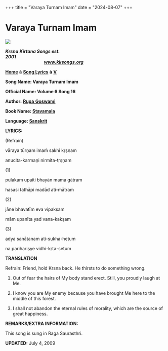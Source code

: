 +++
title = "Varaya Turnam Imam"
date = "2024-08-07"
+++

# Varaya Turnam Imam
**[![](http://kksongs.org/image_files/image002.jpg)](http://kksongs.org/)**

**_Krsna_** **_Kirtana Songs est. 2001_**                                                                                                                                                      **_www.kksongs.org_**

**[Home](http://kksongs.org/)** **à** **[Song Lyrics](http://kksongs.org/lyrics.html)** **à** **[V](http://kksongs.org/songs/song_v.html)**

**Song Name: Varaya Turnam Imam**

**Official Name: Volume 6 Song 16**

**Author:** [**Rupa** **Goswami**](http://kksongs.org/authors/list/rupa.html)

**Book Name: [Stavamala](http://kksongs.org/authors/stavamala.html)**

**Language: [Sanskrit](http://kksongs.org/language/list/sanskrit.html)**

**LYRICS:**

(Refrain)

vāraya tūrṇam imaḿ sakhi kṛṣṇam

anucita-karmaṇi nirmita-tṛṣṇam

(1)

pulakam upaiti bhayān mama gātram

hasasi tathāpi madād ati-mātram

(2)

jāne bhavatīm eva vipakṣam

mām upanīta yad vana-kakṣam

(3)

adya sanātanam ati-sukha-hetum

na parihariṣye vidhi-kṛta-setum

**TRANSLATION**

Refrain: Friend, hold Krsna back. He thirsts to do something wrong.

1) Out of fear the hairs of My body stand erect. Still, you proudly laugh at Me.

2) I know you are My enemy because you have brought Me here to the middle of this forest.

3) I shall not abandon the eternal rules of morality, which are the source of great happiness.

**REMARKS/EXTRA INFORMATION:**

This song is sung in Raga Saurasthri.

**UPDATED:** July 4, 2009